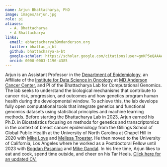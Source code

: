```yaml
---
name: Arjun Bhattacharya, PhD
image: images/arjun.jpg
role: pi
aliases:
  - A. Bhattacharya
  - A Bhattacharya
links:
  email: abhattacharya3@mdanderson.org
  twitter: bhattac_a_bt
  github: bhattacharya-a-bt
  google-scholar: https://scholar.google.com/citations?user=gnKP5eQAAAAJ&hl=en
  orcid: 0000-0003-1196-4385
---
```


Arjun is an Assistant Professor in the [Department of Epidemiology](https://www.mdanderson.org/research/departments-labs-institutes/departments-divisions/epidemiology.html), an Affiliate of the [Institute for Data Science in Oncology](https://www.mdanderson.org/research/departments-labs-institutes/institutes/institute-for-data-science-in-oncology.html) at [MD Anderson Cancer Center](https://www.mdanderson.org/), and PI of the Bhattacharya Lab for Computational Genomics. The lab seeks to understand the biological mechanisms that contribute to cancer risk, progression, and outcomes and how genetics program human health during the developmental window. To achieve this, the lab develops fully open computational tools that integrate genetics and functional genomics datasets using statistical principles and machine learning methods. Before starting the Bhattacharya Lab in 2023, Arjun earned his Ph.D. in Biostatistics focusing on methods for genetics and transcriptomics in the context of breast cancer epidemiology from the Gillings School of Global Public Health at the University of North Carolina at Chapel Hill in 2020 with [Mike Love](https://mikelove.github.io/) and [Melissa Troester](https://sph.unc.edu/adv_profile/melissa-troester-phd/). He then moved to the University of California, Los Angeles where he worked as a Postdoctoral Fellow until 2023 with [Bogdan Pasaniuc](https://bogdan.dgsom.ucla.edu/pages/) and [Mike Gandal](https://www.med.upenn.edu/gandallab/). In his free time, Arjun likes to eat and cook, spend time outside, and cheer on his Tar Heels. [Click here for an updated CV.](https://bhattacharya-lab.com/images/ArjunBhattacharya_CV.pdf)
